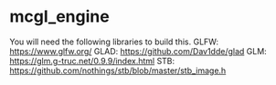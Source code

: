 # mcgl_engine
You will need the following libraries to build this.
GLFW: https://www.glfw.org/
GLAD: https://github.com/Dav1dde/glad
GLM: https://glm.g-truc.net/0.9.9/index.html
STB: https://github.com/nothings/stb/blob/master/stb_image.h
